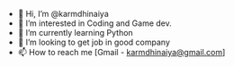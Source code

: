 - 👋 Hi, I’m @karmdhinaiya
- 👀 I’m interested in Coding and Game dev.
- 🌱 I’m currently learning Python
- 💞️ I’m looking to get job in good company
- 📫 How to reach me [Gmail - karmdhinaiya@gmail.com]

<!---
karmdhinaiya/karmdhinaiya is a ✨ special ✨ repository because its `README.md` (this file) appears on your GitHub profile.
You can click the Preview link to take a look at your changes.
--->
